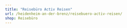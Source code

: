 ```yaml
---
title: "Reisebüro Activ Reisen"
url: /heidenheim-an-der-brenz/reisebuero-activ-reisen/
shop: Reisebüro
---
```

